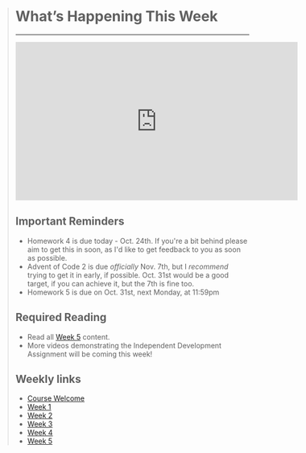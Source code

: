 > # What’s Happening This Week
> ---
> <iframe width="560" height="315" src="https://www.youtube.com/embed/xv_rux8W4VE" title="YouTube video player" frameborder="0" allow="accelerometer; autoplay; clipboard-write; encrypted-media; gyroscope; picture-in-picture" allowfullscreen></iframe>
>
> ## Important Reminders
> * Homework 4 is due today - Oct. 24th. If you're a bit behind please aim to get this in soon, as I'd like to get feedback to you as soon as possible.
> * Advent of Code 2 is due _officially_ Nov. 7th, but I _recommend_ trying to get it in early, if possible. Oct. 31st would be a good target, if you can achieve it, but the 7th is fine too.
> * Homework 5 is due on Oct. 31st, next Monday, at 11:59pm
>
> ## Required Reading
> * Read all [Week 5](dgl204-2022fa/week-05) content.
> * More videos demonstrating the Independent Development Assignment will be coming this week!
>
> ## Weekly links
> * [Course Welcome](dgl204-2022fa/course-welcome)
> * [Week 1](dgl204-2022fa/week-01)
> * [Week 2](dgl204-2022fa/week-02)
> * [Week 3](dgl204-2022fa/week-03)
> * [Week 4](dgl204-2022fa/week-04)
> * [Week 5](dgl204-2022fa/week-05)